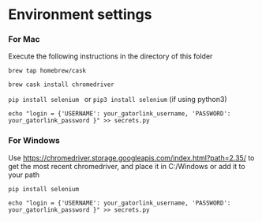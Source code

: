 # Environment settings

### For Mac

Execute the following instructions in the directory of this folder

`brew tap homebrew/cask`

`brew cask install chromedriver `

`pip install selenium ` or `pip3 install selenium` (if using python3)

``` echo "login = {'USERNAME': your_gatorlink_username, 'PASSWORD': your_gatorlink_password }" >> secrets.py ```

### For Windows

Use https://chromedriver.storage.googleapis.com/index.html?path=2.35/ to get the most recent chromedriver, and place it in C:/Windows or add it to your path

`pip install selenium `

``` echo "login = {'USERNAME': your_gatorlink_username, 'PASSWORD': your_gatorlink_password }" >> secrets.py ```
